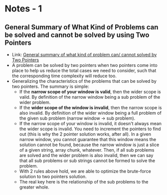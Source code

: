 # Notes - 1

## General Summary of What Kind of Problems can be solved and cannot be solved by using Two Pointers

- Link: [General summary of what kind of problem can/ cannot solved by Two Pointers](https://leetcode.com/problems/subarray-sum-equals-k/solutions/301242/general-summary-of-what-kind-of-problem-3py46)
- A problem can be solved by two pointers when two pointers come into place to help us reduce the total cases we need to consider, such that the corresponding time complexity will reduce too.
- Generalizing the characteristics of the problems that can be solved by two pointers. The summary is simple:
  - If the **narrow scope of your window is valid**, then the wider scope is valid. By definition of the narrow window being a sub problem of the wider problem.
  - If the **wider scope of the window is invalid**, then the narrow scope is also invalid. By definition of the wider window being a full problem of the given sub problem (narrow window -> sub problem).
  - If the narrow scope of your window is invalid, it doesn't always mean the wider scope is invalid. You need to increment the pointers to find out (this is why the 2 pointer solution works, after all). In a given narrow window, you cannot guarantee that this window means the solution cannot be found, because the narrow window is just a slice of a given string, array chunk, whatever. Then, if all sub problems are solved and the wider problem is also invalid, then we can say that all sub problems or sub strings cannot be formed to solve the problem.
  - With 2 rules above hold, we are able to optimize the brute-force solution to two pointers solution.
  - The real key here is the relationship of the sub problems to the greater whole.
